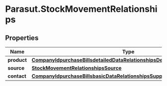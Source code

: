 # Parasut.StockMovementRelationships

## Properties
Name | Type | Description | Notes
------------ | ------------- | ------------- | -------------
**product** | [**CompanyIdpurchaseBillsdetailedDataRelationshipsDetailsRelationshipsProduct**](CompanyIdpurchaseBillsdetailedDataRelationshipsDetailsRelationshipsProduct.md) |  | [optional] 
**source** | [**StockMovementRelationshipsSource**](StockMovementRelationshipsSource.md) |  | [optional] 
**contact** | [**CompanyIdpurchaseBillsbasicDataRelationshipsSupplier**](CompanyIdpurchaseBillsbasicDataRelationshipsSupplier.md) |  | [optional] 


